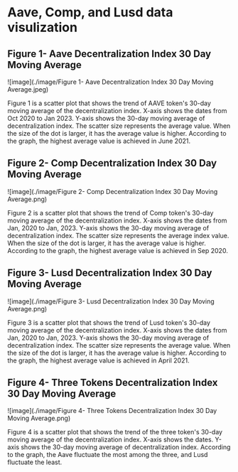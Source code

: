 # Aave, Comp, and Lusd data visulization


## Figure 1- Aave Decentralization Index 30 Day Moving Average

![image](./image/Figure 1- Aave Decentralization Index 30 Day Moving Average.jpeg)

Figure 1 is a scatter plot that shows the trend of AAVE token's 30-day moving average of the decentralization index. X-axis shows the dates from Oct 2020 to Jan 2023. Y-axis shows the 30-day moving average of decentralization index. The scatter size represents the average value. When the size of the dot is larger, it has the average value is higher. According to the graph, the highest average value is achieved in June 2021.


## Figure 2- Comp Decentralization Index 30 Day Moving Average
![image](./image/Figure 2- Comp Decentralization Index 30 Day Moving Average.png)

Figure 2 is a scatter plot that shows the trend of Comp token's 30-day moving average of the decentralization index. X-axis shows the dates from Jan, 2020 to Jan, 2023. Y-axis shows the 30-day moving average of decentralization index. The scatter size represents the average index value. When the size of the dot is larger, it has the average value is higher. According to the graph, the highest average value is achieved in Sep 2020.

## Figure 3- Lusd Decentralization Index 30 Day Moving Average
![image](./image/Figure 3- Lusd Decentralization Index 30 Day Moving Average.png)

Figure 3 is a scatter plot that shows the trend of Lusd token's 30-day moving average of the decentralization index. X-axis shows the dates from Jan, 2020 to Jan, 2023. Y-axis shows the 30-day moving average of decentralization index. The scatter size represents the average value. When the size of the dot is larger, it has the average value is higher. According to the graph, the highest average value is achieved in April 2021.

## Figure 4- Three Tokens Decentralization Index 30 Day Moving Average
![image](./image/Figure 4- Three Tokens Decentralization Index 30 Day Moving Average.png)

Figure 4 is a scatter plot that shows the trend of the three token's 30-day moving average of the decentralization index. X-axis shows the dates. Y-axis shows the 30-day moving average of decentralization index. According to the graph, the Aave fluctuate the most among the three, and Lusd fluctuate the least.
